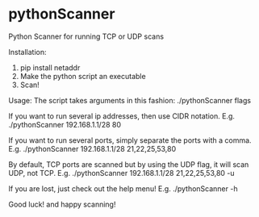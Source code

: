 # pythonScanner
Python Scanner for running TCP or UDP scans

Installation:

1. pip install netaddr
2. Make the python script an executable
3. Scan!

Usage:
The script takes arguments in this fashion:
./pythonScanner <ipaddress> <ports> flags

If you want to run several ip addresses, then use CIDR notation. E.g.
./pythonScanner 192.168.1.1/28 80

If you want to run several ports, simply separate the ports with a comma. E.g.
./pythonScanner 192.168.1.1/28 21,22,25,53,80

By default, TCP ports are scanned but by using the UDP flag, it will scan UDP, not TCP. E.g.
./pythonScanner 192.168.1.1/28 21,22,25,53,80 -u

If you are lost, just check out the help menu! E.g.
./pythonScanner -h

Good luck! and happy scanning!
